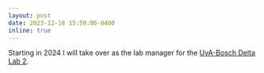 ```yaml
---
layout: post
date: 2023-12-18 15:59:00-0400
inline: true
---
```


Starting in 2024 I will take over as the lab manager for the [UvA-Bosch Delta Lab 2](https://ivi.fnwi.uva.nl/uvaboschdeltalab/).
